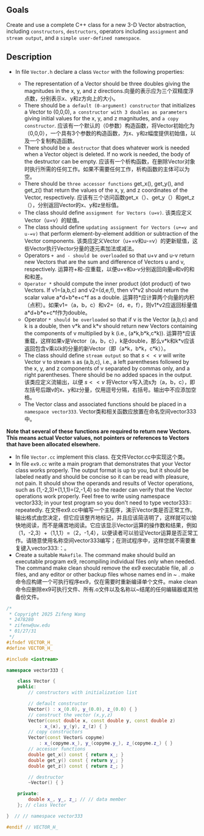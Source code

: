 ## Goals
Create and use a complete C++ class for a new 3-D Vector abstraction, including `constructors`, `destructors`, operators including `assignment` and `stream output`, and a `simple user-defined namespace`.
## Description
- In file `Vector.h` declare a class `Vector` with the following properties:

  - The representation of a Vector should be three doubles giving the magnitudes in the x, y, and z directions.向量的表示应为三个双精度浮点数，分别表示x、y和z方向上的大小。
  - There should be `a default (0-argument) constructor` that initializes a Vector to (0,0,0), `a constructor with 3 doubles as parameters` giving initial values for the x, y, and z magnitudes, and `a copy constructor`. 应该有一个默认的（0参数）构造函数，将Vector初始化为（0,0,0），一个具有3个参数的构造函数，为x、y和z幅度提供初始值，以及一个复制构造函数。
  - There should be `a destructor` that does whatever work is needed when a Vector object is deleted. If no work is needed, the body of the destructor can be empty. 应该有一个析构函数，在删除Vector对象时执行所需的任何工作。如果不需要任何工作，析构函数的主体可以为空。
  - There should be `three accessor functions` get_x(), get_y(), and get_z() that return the values of the x, y, and z coordinates of the Vector, respectively. 应该有三个访问函数get_x（）、get_y（）和get_z（），分别返回Vector的x、y和z坐标值。
  - The class should define `assignment for Vectors (u=v)`. 该类应定义Vector（u=v）的赋值。
  - The class should define `updating assignment for Vectors (u+=v and u-=v)` that perform element-by-element addition or subtraction of the Vector components. 该类应定义Vector（u+=v和u-=v）的更新赋值，这些Vector执行Vector分量的逐元素加法或减法。
  - Operators `+ and - should be overloaded` so that u+v and u-v return new Vectors that are the sum and difference of Vectors u and v, respectively. 运算符+和-应重载，以便u+v和u-v分别返回向量u和v的和和和差。
  - `Operator *` should compute the inner product (dot product) of two Vectors. If v1=(a,b,c) and v2=(d,e,f), then v1\*v2 should return the scalar value a\*d+b\*e+c\*f as a double. 运算符\*应计算两个向量的内积（点积）。如果v1=（a，b，c）和v2=（d，e，f），则v1\*v2应返回标量值a\*d+b\*e+c\*f作为double。
  - Operator `* should be overloaded` so that if v is the Vector (a,b,c) and k is a double, then v\*k and k\*v should return new Vectors containing the components of v multiplied by k (i.e., (a\*k,b\*k,c\*k)). 运算符\*应该重载，这样如果v是Vector（a，b，c），k是double，那么v\*k和k\*v应该返回包含v乘以k的分量的新Vector（即（a\*k，b\*k，c\*k））。
  - The class should define `stream output` so that $s<<v$ will write Vector v to stream s as (a,b,c), i.e., a left parentheses followed by the x, y, and z components of v separated by commas only, and a right parentheses. There should be no added spaces in the output. 该类应定义流输出，以便 $s<<v$ 将Vector v写入流s为（a，b，c），即左括号后跟v的x、y和z分量，仅用逗号分隔，右括号。输出中不应添加空格。
  - The Vector class and associated functions should be placed in a `namespace vector333`. Vector类和相关函数应放置在命名空间vector333中。

**Note that several of these functions are required to return new Vectors. This means actual Vector values, not pointers or references to Vectors that have been allocated elsewhere.**

- In file `Vector.cc` implement this class. 在文件Vector.cc中实现这个类。
- In file `ex9.cc` write a main program that demonstrates that your Vector class works properly. The output format is up to you, but it should be labeled neatly and should be concise so it can be read with pleasure, not pain. It should show the operands and results of Vector operations, such as (1,-2,3)+(1,1,1)=(2,-1,4) so the reader can verify that the Vector operations work properly. Feel free to write using namespace vector333; in your test program so you don't need to type vector333:: repeatedly. 在文件ex9.cc中编写一个主程序，演示Vector类是否正常工作。输出格式由您决定，但它应该整齐地标记，并且应该简洁明了，这样就可以愉快地阅读，而不是痛苦地阅读。它应该显示Vector运算的操作数和结果，例如 （1，-2,3）+（1,1,1）=（2，-1,4），以便读者可以验证Vector运算是否正常工作。请随意使用名称空间vector333编写；在测试程序中，这样您就不需要重复键入vector333:：。
- Create a suitable `Makefile`. The command make should build an executable program ex9, recompiling individual files only when needed. The command make clean should remove the ex9 executable file, all .o files, and any editor or other backup files whose names end in ~ . make命令应构建一个可执行程序ex9，仅在需要时重新编译单个文件。make clean命令应删除ex9可执行文件、所有.o文件以及名称以~结尾的任何编辑器或其他备份文件。

```c++
/*
 * Copyright 2025 Zifeng Wang
 * 2478280
 * zifenw@uw.edu
 * 01/27/31
 */
#ifndef VECTOR_H_
#define VECTOR_H_

#include <iostream>

namespace vector333 {

    class Vector {
    public:
        // constructors with initialization list

        // default constructor
        Vector() : x_(0.0), y_(0.0), z_(0.0) { }
        // construct the vector (x,y,z)
        Vector(const double x, const double y, const double z)
            : x_(x), y_(y), z_(z) { }
        // copy constructors
        Vector(const Vector& copyme)
            : x_(copyme.x_), y_(copyme.y_), z_(copyme.z_) { }
        // accessor functions
        double get_x() const { return x_; }
        double get_y() const { return y_; }
        double get_z() const { return z_; }

        // destructor
        ~Vector() { }

    private:
        double x_, y_, z_; // // data member
    }; // class Vector

}  // // namespace vector333

#endif // VECTOR_H_
```

```

```